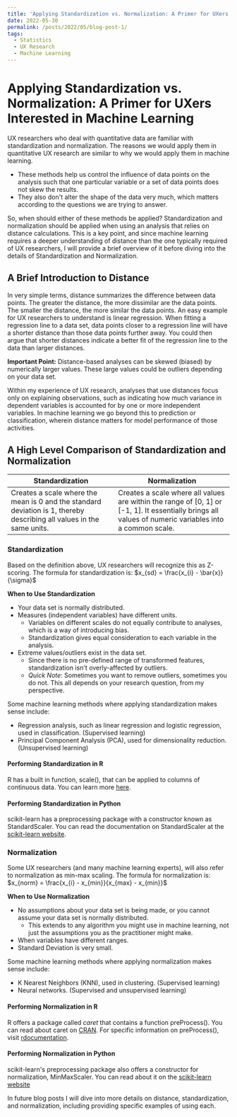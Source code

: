 ```yaml
---
title: 'Applying Standardization vs. Normalization: A Primer for UXers Interested in Machine Learning'
date: 2022-05-30
permalink: /posts/2022/05/blog-post-1/
tags:
  - Statistics
  - UX Research
  - Machine Learning
---
```


# Applying Standardization vs. Normalization: A Primer for UXers Interested in Machine Learning
UX researchers who deal with quantitative data are familiar with standardization and normalization. The reasons we would apply them in quantitative UX research are similar to why we would apply them in machine learning. 
- These methods help us control the influence of data points on the analysis such that one particular variable or a set of data points does not skew the results. 
- They also don't alter the shape of the data very much, which matters according to the questions we are trying to answer. 

So, when should either of these methods be applied? Standardization and normalization should be applied when using an analysis that relies on distance calculations. This is a key point, and since machine learning requires a deeper understanding of distance than the one typically required of UX researchers, I will provide a brief overview of it before diving into the details of Standardization and Normalization.

## A Brief Introduction to Distance
In very simple terms, distance summarizes the difference between data points. The greater the distance, the more dissimilar are the data points. The smaller the distance, the more similar the data points. An easy example for UX researchers to understand is linear regression. When fitting a regression line to a data set, data points closer to a regression line will have a shorter distance than those data points further away. You could then argue that shorter distances indicate a better fit of the regression line to the data than larger distances.

__Important Point:__ Distance-based analyses can be skewed (biased) by numerically larger values. These large values could be outliers depending on your data set.

Within my experience of UX research, analyses that use distances focus only on explaining observations, such as indicating how much variance in dependent variables is accounted for by one or more independent variables. In machine learning we go beyond this to prediction or classification, wherein distance matters for model performance of those activities.  

## A High Level Comparison of Standardization and Normalization

__Standardization__                                                                                                   | __Normalization__
----------------------------------------------------------------------------------------------------------------------|---------------------------------------------------------------
Creates a scale where the mean is 0 and the standard deviation is 1, thereby describing all values in the same units. | Creates a scale where all values are within the range of [0, 1] or [-1, 1]. It essentially brings all values of numeric variables into a common scale.

### Standardization
Based on the definition above, UX researchers will recognize this as Z-scoring. The formula for standardization is:
$x_{sd} = \frac{x_{i} - \bar{x}}{\sigma}$

__When to Use Standardization__
- Your data set is normally distributed.
- Measures (independent variables) have different units.
  - Variables on different scales do not equally contribute to analyses, which is a way of introducing bias.
  - Standardization gives equal consideration to each variable in the analysis.  
- Extreme values/outliers exist in the data set.
  - Since there is no pre-defined range of transformed features, standardization isn't overly-affected by outliers. 
  - _Quick Note_: Sometimes you want to remove outliers, sometimes you do not. This all depends on your research question, from my perspective. 

Some machine learning methods where applying standardization makes sense include:
- Regression analysis, such as linear regression and logistic regression, used in classification. (Supervised learning)
- Principal Component Analysis (PCA), used for dimensionality reduction. (Unsupervised learning)

#### Performing Standardization in R
R has a built in function, scale(), that can be applied to columns of continuous data. You can learn more [here](https://www.rdocumentation.org/packages/base/versions/3.6.2/topics/scale).

#### Performing Standardization in Python
scikit-learn has a preprocessing package with a constructor known as StandardScaler. You can read the documentation on StandardScaler at the [scikit-learn website](https://scikit-learn.org/stable/modules/generated/sklearn.preprocessing.StandardScaler.html#sklearn.preprocessing.StandardScaler).

### Normalization
Some UX researchers (and many machine learning experts), will also refer to normalization as min-max scaling. The formula for normalization is: 
$x_{norm} = \frac{x_{i} - x_{min}}{x_{max} - x_{min}}$

__When to Use Normalization__
- No assumptions about your data set is being made, or you cannot assume your data set is normally distributed.
  - This extends to any algorithm you might use in machine learning, not just the assumptions you as the practitioner might make.  
- When variables have different ranges.
- Standard Deviation is very small.

Some machine learning methods where applying normalization makes sense include:
- K Nearest Neighbors (KNN), used in clustering. (Supervised learning)
- Neural networks. (Supervised and unsupervised learning)

#### Performing Normalization in R
R offers a package called _caret_ that contains a function preProcess(). You can read about caret on [CRAN](https://cran.r-project.org/web/packages/caret/vignettes/caret.html). For specific information on preProcess(), visit [rdocumentation](https://www.rdocumentation.org/packages/caret/versions/6.0-92/topics/preProcess).

#### Performing Normalization in Python
scikit-learn's preprocessing package also offers a constructor for normalization, MinMaxScaler. You can read about it on the [scikit-learn website](https://scikit-learn.org/stable/modules/generated/sklearn.preprocessing.MinMaxScaler.html)

In future blog posts I will dive into more details on distance, standardization, and normalization, including providing specific examples of using each.
